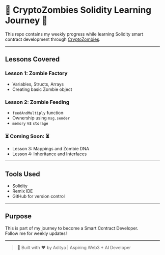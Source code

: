 # 🧟 CryptoZombies Solidity Learning Journey 🧟

This repo contains my weekly progress while learning Solidity smart contract development through [CryptoZombies](https://cryptozombies.io).

---

##  Lessons Covered

###  Lesson 1: Zombie Factory
- Variables, Structs, Arrays
- Creating basic Zombie object

### Lesson 2: Zombie Feeding
- `feedAndMultiply` function
- Ownership using `msg.sender`
- `memory` vs `storage`

### ⏳ Coming Soon: ⏳
- Lesson 3: Mappings and Zombie DNA
- Lesson 4: Inheritance and Interfaces

---

##  Tools Used
- Solidity
- Remix IDE
- GitHub for version control

---

## Purpose
This is part of my journey to become a Smart Contract Developer.  
Follow me for weekly updates!

---

> 🎯 Built with ❤️ by Aditya | Aspiring Web3 + AI Developer

